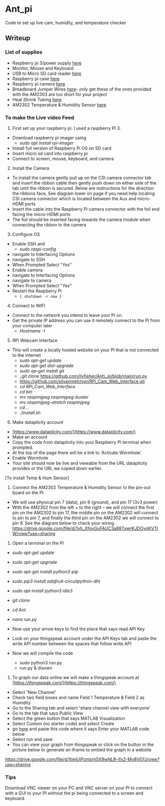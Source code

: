 # Ant_pi
Code to set up live cam, humidity, and temperature checker

## Writeup
### List of supplies

- Raspberry pi 3/power supply [here](https://www.amazon.com/CanaKit-Raspberry-Power-Supply-Listed/dp/B07BC6WH7V/ref=sr_1_6?dchild=1&amp;keywords=raspberry+pi+3&amp;qid=1618727784&amp;sr=8-6)
- Monitor, Mouse and Keyboard
- USB to Micro SD card reader [here](https://www.amazon.com/Anker-Portable-Reader-RS-MMC-Micro/dp/B006T9B6R2/ref=sr_1_3?dchild=1&amp;keywords=USB+to+Micro+SD+card+reader&amp;qid=1621221307&amp;sr=8-3)
- Raspberry pi case [here](https://www.amazon.com/Dorhea-Raspberry-Supporting-Installation-Heatsinks/dp/B07JBB9QSB/ref=sr_1_3?crid=3UVLYN5ENRPXR&amp;dchild=1&amp;keywords=raspberry+pi+3+camera+case&amp;qid=1618727670&amp;sprefix=raspberry+pi+3+camera,aps,276&amp;sr=8-3)
- Raspberry pi camera [here](https://www.amazon.com/Raspberry-Camera-Module-Megapixels-Sensor/dp/B07L82XBNM/ref=sr_1_3?dchild=1&amp;keywords=raspberry+pi+3+camera&amp;qid=1618727900&amp;sr=8-3)
- Breadboard Jumper Wires [here](https://www.amazon.com/dp/B072L1XMJR?psc=1&amp;ref=ppx_yo2_dt_b_product_details)- only get these of the ones provided with the AM2303 are too short for your project
- Heat Shrink Tubing [here](https://www.amazon.com/gp/product/B00VG9XL5U/ref=as_li_qf_sp_asin_il_tl?ie=UTF8&amp;tag=carnivorou036-20&amp;camp=1789&amp;creative=9325&amp;linkCode=as2&amp;creativeASIN=B00VG9XL5U&amp;linkId=2f247f1dcd563eca0ebdd655d9f3245a)
- AM2302 Temperature &amp; Humidity Sensor [here](https://www.amazon.com/Gowoops-Temperature-Humidity-Measurement-Raspberry/dp/B073F472JL/ref=sr_1_2?dchild=1&amp;keywords=am2302+raspberry+pi&amp;qid=1619045823&amp;s=electronics&amp;sr=1-2)

### To make the Live video Feed

1. First set up your raspberry pi. I used a raspberry PI 3.
  - Download raspberry pi imager using
    - _sudo apt install rpi-imager_
  - Install full version of Raspberry Pi OS on SD card
  - Insert micro sd card into raspberry pi
  - Connect to screen, mouse, keyboard, and camera
  
2. Install the Camera
  - To install the camera gently pull up on the CSI camera connector tab and insert the ribbon cable then gently push down on either side of the tab until the ribbon is secured. Below are instructions for the direction the ribbons face. See diagram lower on page if you need help locating CSI camera connector which is located between the Aux and micro-HDMI ports
  - Insert the cable into the Raspberry Pi camera connector with the foil end facing the micro-HDMI ports
  - The foil should be inserted facing towards the camera module when connecting the ribbon to the camera
  
3. Configure OS
  - Enable SSH and
    - _sudo raspi-config_
  - navigate to Interfacing Options
  - navigate to SSH
  - When Prompted Select &quot;_Yes_&quot;
  - Enable camera
  - navigate to Interfacing Options
  - navigate to camera
  - When Prompted Select &quot;_Yes_&quot;
  - Restart the Raspberry Pi
    - ```{ shutdown -r now }```
  
4. Connect to WIFI
  - Connect to the network you intend to leave your PI on.
  - Get the private IP address you can use it remotely connect to the PI from your computer later
    - _Hostname -I_
    
5. RPi Webcam Interface
  - This will create a locally hosted website on your PI that is not connected to the internet
    - _sudo apt-get update_
    - _sudo apt-get dist-upgrade_
    - _sudo ap-get install git_
    - _git clone https://github.com/ilyfisher/Ant\_pi/blob/main/run.py
    - https://github.com/silvanmelchior/RPi_Cam_Web_Interface.git
    - _cd RPi\_Cam\_Web\_Interface_
    - _cd bin_
    - _mv raspimjpeg raspimjpeg-buster_
    - _mv raspimjpeg-stretch raspimjpeg_
    - _cd .._
    - _./install.sh_

6. Make dataplicity account
  - [https://www.dataplicity.com/](https://www.dataplicity.com/)
  - Make an account
  - Copy the code from dataplicity into your Raspberry Pi terminal when prompted.
  - At the top of the page there will be a link to &#39;Activate Wormhole&#39;.
  - Enable Wormhole
  - Your site should now be live and viewable from the URL dataplicity provides or the URL we copied down earlier.

[To install Temp &amp; Hum Sensor]

1. Connect the AM2302 Temperature &amp; Humidity Sensor to the pin-out board on the PI
  - We will use physical pin 7 (data), pin 9 (ground), and pin 17 (3v3 power)
  - With the AM2302 from the left + to the right – we will connect the first pin on the AM2302 to pin 17, the middle pin on the AM2302 will connect to pin to pin 7, and finally the third pin on the AM2302 we will connect to pin 9. See the diagram below to check your wiring.
https://drive.google.com/file/d/1vh_XfgyGuFAUC3a88TxwrKJDOynKVTIW/view?usp=sharing

1. Open a terminal on the PI

  - _sudo apt-get update_
  - _sudo apt-get upgrade_
  - _sudo apt-get install python3-pip_
  - _sudo pip3 install adafruit-circuitpython-dht_
  - _sudo apt install python3 idle3_
  - _git clone_
  - _cd Ant_
  - _nano run.py_

- Now use your arrow keys to find the place that says read API Key
- Look on your thingspeak account under the API Keys tab and paste the write API number between the spaces that follow write API
- Now we will compile the code
  - sudo python3 run.py
  - run.py &amp; disown

1. To graph our data online we will make a thingspeak account at [https://thingspeak.com/](https://thingspeak.com/)
  - Select &#39;New Channel&#39;
  - Check two field boxes and name Field 1 Temperature &amp; Field 2 as Humidity
  - Go to the Sharing tab and select &#39;share channel view with everyone&#39;
  - Go to the tab that says Public View
  - Select the green button that says MATLAB Visualization
  - Select Custom (no starter code) and select Create
  - go [here](https://github.com/ilyfisher/Ant_pi/blob/main/matlab.code) and paste this code where it says Enter your MATLAB code below
  - Select run and save
  - You can view your graph from thingspeak or click on the button in the picture below to generate an iframe to embed the graph in a website

https://drive.google.com/file/d/1tmiUjPznlsrh5X9wNLR-ifx2-My8V07J/view?usp=sharing

### Tips

Download VNC viewer on your PC and VNC server on your PI to connect with a GUI to your PI without the pi being connected to a screen and keyboard.
